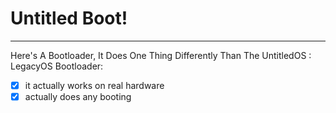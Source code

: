 # **Untitled Boot!**
-------------------------
Here's A Bootloader, It Does One Thing Differently Than The UntitledOS : LegacyOS Bootloader:
- [x] it actually works on real hardware
- [x] actually does any booting
